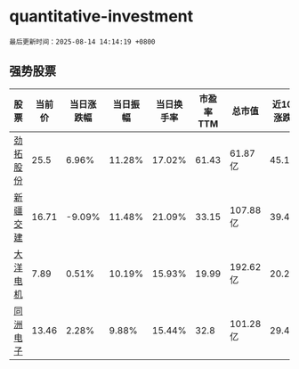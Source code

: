 # quantitative-investment

`最后更新时间：2025-08-14 14:14:19 +0800`

## 强势股票

|股票|当前价|当日涨跌幅|当日振幅|当日换手率|市盈率TTM|总市值|近10日涨跌幅|
|----|----|----|----|----|----|----|----|
|[劲拓股份](https://xueqiu.com/S/SZ300400)|25.5|6.96%|11.28%|17.02%|61.43|61.87亿|45.13%|
|[新疆交建](https://xueqiu.com/S/SZ002941)|16.71|-9.09%|11.48%|21.09%|33.15|107.88亿|39.48%|
|[大洋电机](https://xueqiu.com/S/SZ002249)|7.89|0.51%|10.19%|15.93%|19.99|192.62亿|20.27%|
|[同洲电子](https://xueqiu.com/S/SZ002052)|13.46|2.28%|9.88%|15.44%|32.8|101.28亿|29.42%|
